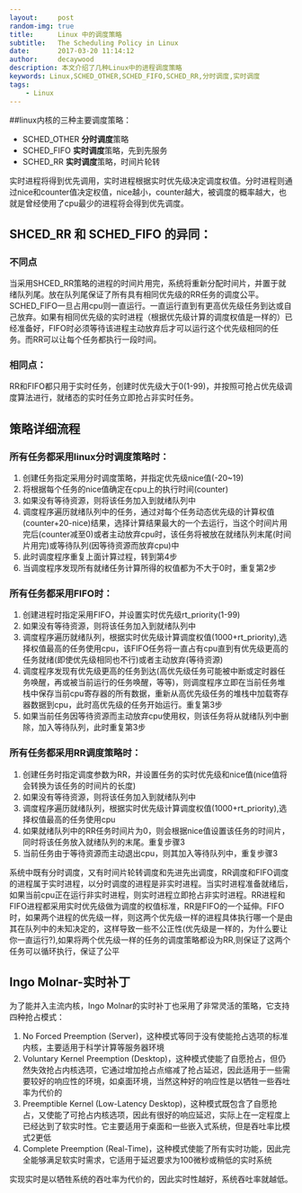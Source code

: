 ```yaml
---
layout:     post
random-img: true
title:      Linux 中的调度策略
subtitle:   The Scheduling Policy in Linux
date:       2017-03-20 11:14:12
author:     decaywood
description: 本文介绍了几种Linux中的进程调度策略
keywords: Linux,SCHED_OTHER,SCHED_FIFO,SCHED_RR,分时调度,实时调度
tags:
    - Linux
---
```


##linux内核的三种主要调度策略：

* SCHED\_OTHER **分时调度**策略
* SCHED\_FIFO **实时调度**策略，先到先服务
* SCHED\_RR **实时调度**策略，时间片轮转
  
实时进程将得到优先调用，实时进程根据实时优先级决定调度权值。分时进程则通过nice和counter值决定权值，nice越小，counter越大，被调度的概率越大，也就是曾经使用了cpu最少的进程将会得到优先调度。
 
## SHCED\_RR 和 SCHED\_FIFO 的异同：

### 不同点

当采用SHCED\_RR策略的进程的时间片用完，系统将重新分配时间片，并置于就绪队列尾。放在队列尾保证了所有具有相同优先级的RR任务的调度公平。SCHED\_FIFO一旦占用cpu则一直运行。一直运行直到有更高优先级任务到达或自己放弃。如果有相同优先级的实时进程（根据优先级计算的调度权值是一样的）已经准备好，FIFO时必须等待该进程主动放弃后才可以运行这个优先级相同的任务。而RR可以让每个任务都执行一段时间。
  
### 相同点：
    
RR和FIFO都只用于实时任务，创建时优先级大于0(1-99)，并按照可抢占优先级调度算法进行，就绪态的实时任务立即抢占非实时任务。

## 策略详细流程

### 所有任务都采用linux分时调度策略时：

1. 创建任务指定采用分时调度策略，并指定优先级nice值(-20~19)
2. 将根据每个任务的nice值确定在cpu上的执行时间(counter)
3. 如果没有等待资源，则将该任务加入到就绪队列中
4. 调度程序遍历就绪队列中的任务，通过对每个任务动态优先级的计算权值(counter+20-nice)结果，选择计算结果最大的一个去运行，当这个时间片用完后(counter减至0)或者主动放弃cpu时，该任务将被放在就绪队列末尾(时间片用完)或等待队列(因等待资源而放弃cpu)中
5. 此时调度程序重复上面计算过程，转到第4步
6. 当调度程序发现所有就绪任务计算所得的权值都为不大于0时，重复第2步
 
### 所有任务都采用FIFO时：

1. 创建进程时指定采用FIFO，并设置实时优先级rt\_priority(1-99)
2. 如果没有等待资源，则将该任务加入到就绪队列中
3. 调度程序遍历就绪队列，根据实时优先级计算调度权值(1000+rt\_priority),选择权值最高的任务使用cpu，该FIFO任务将一直占有cpu直到有优先级更高的任务就绪(即使优先级相同也不行)或者主动放弃(等待资源)
4. 调度程序发现有优先级更高的任务到达(高优先级任务可能被中断或定时器任务唤醒，再或被当前运行的任务唤醒，等等)，则调度程序立即在当前任务堆栈中保存当前cpu寄存器的所有数据，重新从高优先级任务的堆栈中加载寄存器数据到cpu，此时高优先级的任务开始运行。重复第3步
5. 如果当前任务因等待资源而主动放弃cpu使用权，则该任务将从就绪队列中删除，加入等待队列，此时重复第3步
 
### 所有任务都采用RR调度策略时：

1. 创建任务时指定调度参数为RR，并设置任务的实时优先级和nice值(nice值将会转换为该任务的时间片的长度)
2. 如果没有等待资源，则将该任务加入到就绪队列中
3. 调度程序遍历就绪队列，根据实时优先级计算调度权值(1000+rt\_priority),选择权值最高的任务使用cpu
4. 如果就绪队列中的RR任务时间片为0，则会根据nice值设置该任务的时间片，同时将该任务放入就绪队列的末尾。重复步骤3
5. 当前任务由于等待资源而主动退出cpu，则其加入等待队列中，重复步骤3

系统中既有分时调度，又有时间片轮转调度和先进先出调度，RR调度和FIFO调度的进程属于实时进程，以分时调度的进程是非实时进程。当实时进程准备就绪后，如果当前cpu正在运行非实时进程，则实时进程立即抢占非实时进程。RR进程和FIFO进程都采用实时优先级做为调度的权值标准，RR是FIFO的一个延伸。FIFO时，如果两个进程的优先级一样，则这两个优先级一样的进程具体执行哪一个是由其在队列中的未知决定的，这样导致一些不公正性(优先级是一样的，为什么要让你一直运行?),如果将两个优先级一样的任务的调度策略都设为RR,则保证了这两个任务可以循环执行，保证了公平

## Ingo Molnar-实时补丁

为了能并入主流内核，Ingo Molnar的实时补丁也采用了非常灵活的策略，它支持四种抢占模式：

1. No Forced Preemption (Server)，这种模式等同于没有使能抢占选项的标准内核，主要适用于科学计算等服务器环境
2. Voluntary Kernel Preemption (Desktop)，这种模式使能了自愿抢占，但仍然失效抢占内核选项，它通过增加抢占点缩减了抢占延迟，因此适用于一些需要较好的响应性的环境，如桌面环境，当然这种好的响应性是以牺牲一些吞吐率为代价的
3. Preemptible Kernel (Low-Latency Desktop)，这种模式既包含了自愿抢占，又使能了可抢占内核选项，因此有很好的响应延迟，实际上在一定程度上已经达到了软实时性。它主要适用于桌面和一些嵌入式系统，但是吞吐率比模式2更低
4. Complete Preemption (Real-Time)，这种模式使能了所有实时功能，因此完全能够满足软实时需求，它适用于延迟要求为100微秒或稍低的实时系统

实现实时是以牺牲系统的吞吐率为代价的，因此实时性越好，系统吞吐率就越低。